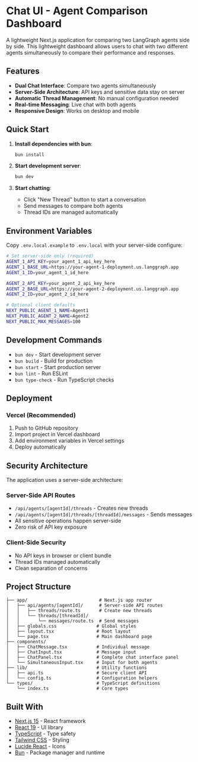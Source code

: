 # Chat UI - Agent Comparison Dashboard

A lightweight Next.js application for comparing two LangGraph agents side by side. This lightweight dashboard allows users to chat with two different agents simultaneously to compare their performance and responses.

## Features

- **Dual Chat Interface**: Compare two agents simultaneously
- **Server-Side Architecture**: API keys and sensitive data stay on server
- **Automatic Thread Management**: No manual configuration needed
- **Real-time Messaging**: Live chat with both agents
- **Responsive Design**: Works on desktop and mobile

## Quick Start

1. **Install dependencies with bun**:
   ```bash
   bun install
   ```

2. **Start development server**:
   ```bash
   bun dev
   ```

3. **Start chatting**:
   - Click "New Thread" button to start a conversation
   - Send messages to compare both agents
   - Thread IDs are managed automatically

## Environment Variables

Copy `.env.local.example` to `.env.local` with your server-side configure:

```bash
# Set server-side only (required)
AGENT_1_API_KEY=your_agent_1_api_key_here
AGENT_1_BASE_URL=https://your-agent-1-deployment.us.langgraph.app
AGENT_1_ID=your_agent_1_id_here

AGENT_2_API_KEY=your_agent_2_api_key_here
AGENT_2_BASE_URL=https://your-agent-2-deployment.us.langgraph.app
AGENT_2_ID=your_agent_2_id_here

# Optional client defaults
NEXT_PUBLIC_AGENT_1_NAME=Agent1
NEXT_PUBLIC_AGENT_2_NAME=Agent2
NEXT_PUBLIC_MAX_MESSAGES=100
```

## Development Commands

- `bun dev` - Start development server
- `bun build` - Build for production
- `bun start` - Start production server
- `bun lint` - Run ESLint
- `bun type-check` - Run TypeScript checks

## Deployment

### Vercel (Recommended)

1. Push to GitHub repository
2. Import project in Vercel dashboard
3. Add environment variables in Vercel settings
4. Deploy automatically


## Security Architecture

The application uses a server-side architecture:

### Server-Side API Routes
- `/api/agents/[agentId]/threads` - Creates new threads
- `/api/agents/[agentId]/threads/[threadId]/messages` - Sends messages
- All sensitive operations happen server-side
- Zero risk of API key exposure

### Client-Side Security
- No API keys in browser or client bundle
- Thread IDs managed automatically
- Clean separation of concerns

## Project Structure

```
├── app/                           # Next.js app router
│   ├── api/agents/[agentId]/      # Server-side API routes
│   │   ├── threads/route.ts       # Create new threads
│   │   └── threads/[threadId]/
│   │       └── messages/route.ts  # Send messages
│   ├── globals.css               # Global styles
│   ├── layout.tsx                # Root layout
│   └── page.tsx                  # Main dashboard page
├── components/                    
│   ├── ChatMessage.tsx           # Individual message 
│   ├── ChatInput.tsx             # Message input 
│   ├── ChatPanel.tsx             # Complete chat interface panel
│   └── SimultaneousInput.tsx     # Input for both agents
├── lib/                          # Utility functions
│   ├── api.ts                    # Secure client API
│   └── config.ts                 # Configuration helpers
└── types/                        # TypeScript definitions
    └── index.ts                  # Core types
```

## Built With

- [Next.js 15](https://nextjs.org/) - React framework
- [React 19](https://react.dev/) - UI library
- [TypeScript](https://www.typescriptlang.org/) - Type safety
- [Tailwind CSS](https://tailwindcss.com/) - Styling
- [Lucide React](https://lucide.dev/) - Icons
- [Bun](https://bun.sh/) - Package manager and runtime